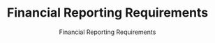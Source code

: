 ---
layout: resources-landing
title: "Financial Reporting Requirements"
subtitle: "Financial Reporting Requirements"
filters: financial-reporting guidance omb 2020
external_url: https://www.whitehouse.gov/wp-content/uploads/2020/08/OMB-Circular-A-136-2020.pdf
---
